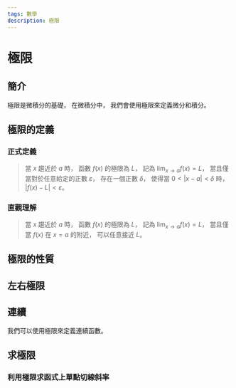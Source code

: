 ```yaml
---
tags: 數學
description: 極限
---
```


# 極限

## 簡介

極限是微積分的基礎，
在微積分中，
我們會使用極限來定義微分和積分。

## 極限的定義

### 正式定義

> 當 $x$ 趨近於 $a$ 時，
> 函數 $f(x)$ 的極限為 $L$，
> 記為 $\lim_{x \to a} f(x) = L$，
> 當且僅當對於任意給定的正數 $\varepsilon$，
> 存在一個正數 $\delta$，
> 使得當 $0 < |x - a| < \delta$ 時，
> $|f(x) - L| < \varepsilon$。

### 直觀理解

> 當 $x$ 趨近於 $a$ 時，
> 函數 $f(x)$ 的極限為 $L$，
> 記為 $\lim_{x \to a} f(x) = L$，
> 當且僅當 $f(x)$ 在 $x = a$ 的附近，
> 可以任意接近 $L$。

## 極限的性質

## 左右極限

## 連續

我們可以使用極限來定義連續函數。

## 求極限

### 利用極限求函式上單點切線斜率


<!-- 未完成 -->